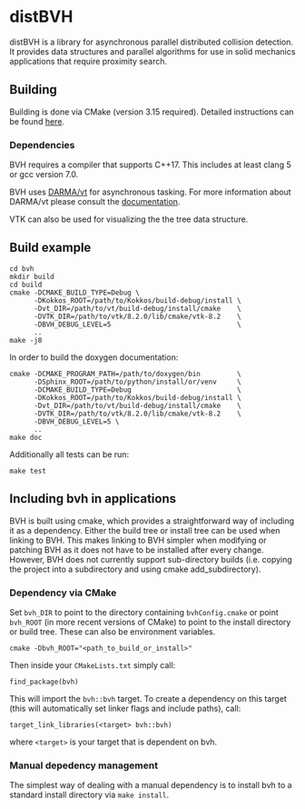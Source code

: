 # distBVH

distBVH is a library for asynchronous parallel distributed collision detection. It provides data
structures and parallel algorithms for use in solid mechanics applications that
require proximity search.

## Building

Building is done via CMake (version 3.15 required). Detailed instructions can be found [here](http://bvh.gitlab.lan/building.html).

### Dependencies

BVH requires a compiler that supports C++17. This includes at least clang 5 or gcc version 7.0.

BVH uses [DARMA/vt](https://github.com/DARMA-tasking/vt) for asynchronous tasking. For more information about DARMA/vt
please consult the [documentation](https://darma-tasking.github.io/docs/html/index.html).

VTK can also be used for visualizing the the tree data structure.

## Build example

```{.bash}
cd bvh
mkdir build
cd build
cmake -DCMAKE_BUILD_TYPE=Debug \
      -DKokkos_ROOT=/path/to/Kokkos/build-debug/install \
      -Dvt_DIR=/path/to/vt/build-debug/install/cmake    \
      -DVTK_DIR=/path/to/vtk/8.2.0/lib/cmake/vtk-8.2    \
      -DBVH_DEBUG_LEVEL=5                               \
      ..
make -j8
```

In order to build the doxygen documentation:

```{.bash}
cmake -DCMAKE_PROGRAM_PATH=/path/to/doxygen/bin         \
      -DSphinx_ROOT=/path/to/python/install/or/venv     \
      -DCMAKE_BUILD_TYPE=Debug                          \
      -DKokkos_ROOT=/path/to/Kokkos/build-debug/install \
      -Dvt_DIR=/path/to/vt/build-debug/install/cmake    \
      -DVTK_DIR=/path/to/vtk/8.2.0/lib/cmake/vtk-8.2    \
      -DBVH_DEBUG_LEVEL=5 \
      ..
make doc
```

Additionally all tests can be run:

```{.bash}
make test
```

## Including bvh in applications

BVH is built using cmake, which provides a straightforward way of including it as a dependency.
Either the build tree or install tree can be used when linking to BVH. This makes linking to BVH
simpler when modifying or patching BVH as it does not have to be installed after every change.
However, BVH does not currently support sub-directory builds (i.e. copying the project into
a subdirectory and using cmake add_subdirectory).

### Dependency via CMake

Set `bvh_DIR` to point to the directory containing `bvhConfig.cmake` or point `bvh_ROOT`
(in more recent versions of CMake) to point to the install directory or build tree. These
can also be environment variables.

```{.bash}
cmake -Dbvh_ROOT="<path_to_build_or_install>"
```

Then inside your `CMakeLists.txt` simply call:

```{.cmake}
find_package(bvh)
```

This will import the `bvh::bvh` target. To create a dependency on this target (this will automatically set linker flags and include paths), call:

```{.cmake}
target_link_libraries(<target> bvh::bvh)
```

where `<target>` is your target that is dependent on bvh.

### Manual depedency management

The simplest way of dealing with a manual dependency is to install bvh to a standard install directory via `make install`.
